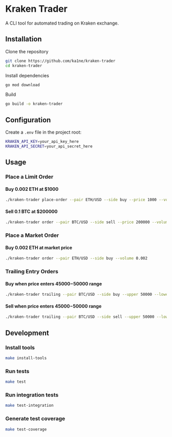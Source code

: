 # Kraken Trader

A CLI tool for automated trading on Kraken exchange.

## Installation

Clone the repository

```bash
git clone https://github.com/ka1ne/kraken-trader
cd kraken-trader
```

Install dependencies

```bash
go mod download
```

Build

```bash
go build -o kraken-trader
```

## Configuration

Create a `.env` file in the project root:

```bash
KRAKEN_API_KEY=your_api_key_here
KRAKEN_API_SECRET=your_api_secret_here
```

## Usage

### Place a Limit Order

#### Buy 0.002 ETH at $1000

```bash
./kraken-trader place-order --pair ETH/USD --side buy --price 1000 --volume 0.002
```

#### Sell 0.1 BTC at $200000

```bash
./kraken-trader order --pair BTC/USD --side sell --price 200000 --volume 0.1
```

### Place a Market Order

#### Buy 0.002 ETH at market price

```bash
./kraken-trader order --pair ETH/USD --side buy --volume 0.002
```

### Trailing Entry Orders

#### Buy when price enters $45000-$50000 range

```bash
./kraken-trader trailing --pair BTC/USD --side buy --upper 50000 --lower 45000 --volume 0.01 --orders 5
```

#### Sell when price enters $45000-$50000 range

```bash
./kraken-trader trailing --pair BTC/USD --side sell --upper 50000 --lower 45000 --volume 0.01 --orders 5
```

## Development

### Install tools

```bash
make install-tools
```


### Run tests

```bash
make test
```

### Run integration tests

```bash
make test-integration
```

### Generate test coverage

```bash
make test-coverage
```